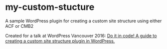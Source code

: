 # my-custom-stucture
A sample WordPress plugin for creating a custom site structure using either ACF or CMB2

Created for a talk at WordPress Vancouver 2016:
[Do it in code! A guide to creating a custom site structure plugin in WordPress.](https://2016.vancouver.wordcamp.org/session/do-it-in-code-a-guide-to-creating-a-custom-site-structure-plugin-in-wordpress/)
